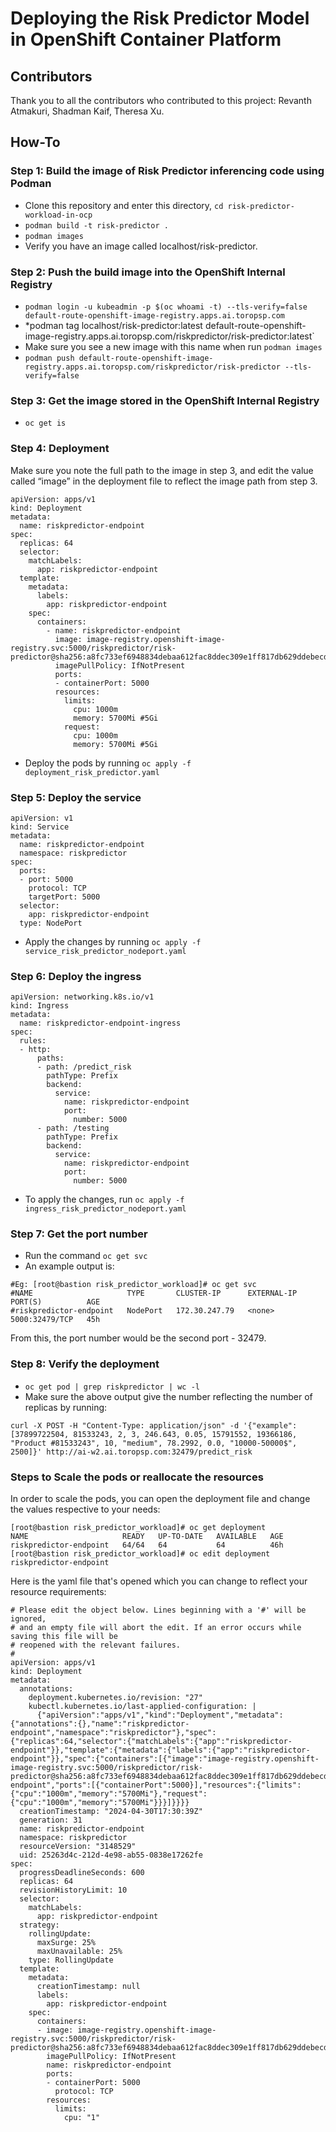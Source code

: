 # Deploying the Risk Predictor Model in OpenShift Container Platform

Contributors
----------------------
Thank you to all the contributors who contributed to this project: Revanth Atmakuri, Shadman Kaif, Theresa Xu.

How-To
----------------------
### Step 1: Build the image of Risk Predictor inferencing code using Podman
* Clone this repository and enter this directory, `cd risk-predictor-workload-in-ocp`
* `podman build -t risk-predictor .`
* `podman images`
* Verify you have an image called localhost/risk-predictor.

### Step 2: Push the build image into the OpenShift Internal Registry
* `podman login -u kubeadmin -p $(oc whoami -t) --tls-verify=false default-route-openshift-image-registry.apps.ai.toropsp.com`
* *podman tag localhost/risk-predictor:latest default-route-openshift-image-registry.apps.ai.toropsp.com/riskpredictor/risk-predictor:latest`
* Make sure you see a new image with this name when run `podman images`
* `podman push default-route-openshift-image-registry.apps.ai.toropsp.com/riskpredictor/risk-predictor --tls-verify=false`

### Step 3: Get the image stored in the OpenShift Internal Registry
* `oc get is`

### Step 4: Deployment 
Make sure you note the full path to the image in step 3, and edit the value called “image” in the deployment file to reflect the image path from step 3.
```
apiVersion: apps/v1
kind: Deployment
metadata:
  name: riskpredictor-endpoint
spec:
  replicas: 64
  selector:
    matchLabels:
      app: riskpredictor-endpoint
  template:
    metadata:
      labels:
        app: riskpredictor-endpoint
    spec:
      containers:
        - name: riskpredictor-endpoint
          image: image-registry.openshift-image-registry.svc:5000/riskpredictor/risk-predictor@sha256:a8fc733ef6948834debaa612fac8ddec309e1ff817db629ddebecdc735a4288f
          imagePullPolicy: IfNotPresent
          ports:
          - containerPort: 5000
          resources:
            limits:
              cpu: 1000m
              memory: 5700Mi #5Gi
            request:
              cpu: 1000m
              memory: 5700Mi #5Gi
```
* Deploy the pods by running `oc apply -f deployment_risk_predictor.yaml`

### Step 5: Deploy the service
```
apiVersion: v1
kind: Service
metadata:
  name: riskpredictor-endpoint
  namespace: riskpredictor
spec:
  ports:
  - port: 5000
    protocol: TCP
    targetPort: 5000
  selector:
    app: riskpredictor-endpoint
  type: NodePort
```
* Apply the changes by running `oc apply -f service_risk_predictor_nodeport.yaml`

### Step 6: Deploy the ingress
```
apiVersion: networking.k8s.io/v1
kind: Ingress
metadata:
  name: riskpredictor-endpoint-ingress
spec:
  rules:
  - http:
      paths:
      - path: /predict_risk
        pathType: Prefix
        backend:
          service:
            name: riskpredictor-endpoint
            port:
              number: 5000
      - path: /testing
        pathType: Prefix
        backend:
          service:
            name: riskpredictor-endpoint
            port:
              number: 5000
```
* To apply the changes, run `oc apply -f ingress_risk_predictor_nodeport.yaml`

### Step 7: Get the port number
* Run the command `oc get svc`
* An example output is: 
```
#Eg: [root@bastion risk_predictor_workload]# oc get svc
#NAME                     TYPE       CLUSTER-IP      EXTERNAL-IP   PORT(S)          AGE
#riskpredictor-endpoint   NodePort   172.30.247.79   <none>        5000:32479/TCP   45h
```
From this, the port number would be the second port - 32479.

### Step 8: Verify the deployment
* `oc get pod | grep riskpredictor | wc -l`
* Make sure the above output give the number reflecting the number of replicas by running:
  
`curl -X POST -H "Content-Type: application/json" -d '{"example": [37899722504, 81533243, 2, 3, 246.643, 0.05, 15791552, 19366186, "Product #81533243", 10, "medium", 78.2992, 0.0, "10000-50000$", 2500]}' http://ai-w2.ai.toropsp.com:32479/predict_risk`

### Steps to Scale the pods or reallocate the resources
In order to scale the pods, you can open the deployment file and change the values respective to your needs:
```
[root@bastion risk_predictor_workload]# oc get deployment
NAME                     READY   UP-TO-DATE   AVAILABLE   AGE
riskpredictor-endpoint   64/64   64           64          46h
[root@bastion risk_predictor_workload]# oc edit deployment riskpredictor-endpoint
```
Here is the yaml file that's opened which you can change to reflect your resource requirements:
```
# Please edit the object below. Lines beginning with a '#' will be ignored,
# and an empty file will abort the edit. If an error occurs while saving this file will be
# reopened with the relevant failures.
#
apiVersion: apps/v1
kind: Deployment
metadata:
  annotations:
    deployment.kubernetes.io/revision: "27"
    kubectl.kubernetes.io/last-applied-configuration: |
      {"apiVersion":"apps/v1","kind":"Deployment","metadata":{"annotations":{},"name":"riskpredictor-endpoint","namespace":"riskpredictor"},"spec":{"replicas":64,"selector":{"matchLabels":{"app":"riskpredictor-endpoint"}},"template":{"metadata":{"labels":{"app":"riskpredictor-endpoint"}},"spec":{"containers":[{"image":"image-registry.openshift-image-registry.svc:5000/riskpredictor/risk-predictor@sha256:a8fc733ef6948834debaa612fac8ddec309e1ff817db629ddebecdc735a4288f","imagePullPolicy":"IfNotPresent","name":"riskpredictor-endpoint","ports":[{"containerPort":5000}],"resources":{"limits":{"cpu":"1000m","memory":"5700Mi"},"request":{"cpu":"1000m","memory":"5700Mi"}}}]}}}}
  creationTimestamp: "2024-04-30T17:30:39Z"
  generation: 31
  name: riskpredictor-endpoint
  namespace: riskpredictor
  resourceVersion: "3148529"
  uid: 25263d4c-212d-4e98-ab55-0838e17262fe
spec:
  progressDeadlineSeconds: 600
  replicas: 64
  revisionHistoryLimit: 10
  selector:
    matchLabels:
      app: riskpredictor-endpoint
  strategy:
    rollingUpdate:
      maxSurge: 25%
      maxUnavailable: 25%
    type: RollingUpdate
  template:
    metadata:
      creationTimestamp: null
      labels:
        app: riskpredictor-endpoint
    spec:
      containers:
      - image: image-registry.openshift-image-registry.svc:5000/riskpredictor/risk-predictor@sha256:a8fc733ef6948834debaa612fac8ddec309e1ff817db629ddebecdc735a4288f
        imagePullPolicy: IfNotPresent
        name: riskpredictor-endpoint
        ports:
        - containerPort: 5000
          protocol: TCP
        resources:
          limits:
            cpu: "1"
```
